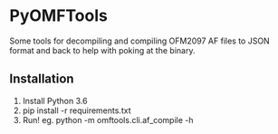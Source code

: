 # PyOMFTools

Some tools for decompiling and compiling OFM2097 AF files to JSON format
and back to help with poking at the binary.

## Installation

1. Install Python 3.6
2. pip install -r requirements.txt
3. Run! eg. python -m omftools.cli.af_compile -h
